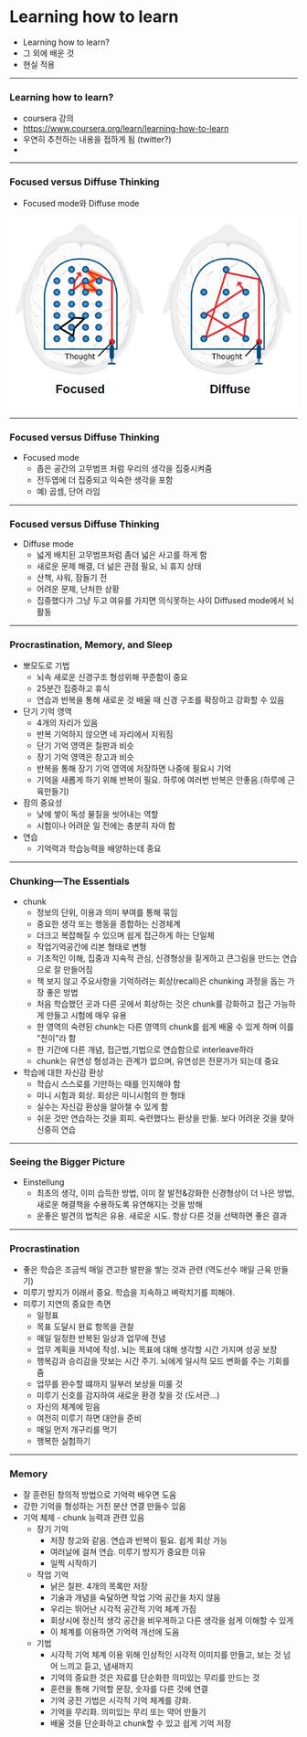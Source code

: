 # Learning how to learn

- Learning how to learn?
- 그 외에 배운 것
- 현실 적용

---

### Learning how to learn?

* coursera 강의
* https://www.coursera.org/learn/learning-how-to-learn
* 우연히 추천하는 내용을 접하게 됨 (twitter?)
* 

---

### Focused versus Diffuse Thinking

* Focused mode와 Diffuse mode

![image](/learning-how-to-learn/images/1.png)

---

### Focused versus Diffuse Thinking

* Focused mode
	* 좁은 공간의 고무범프 처럼 우리의 생각을 집중시켜줌
	* 전두엽에 더 집중되고 익숙한 생각을 포함
	* 예) 곱셈, 단어 라임

---

### Focused versus Diffuse Thinking
* Diffuse mode
	* 넓게 배치된 고무범프처럼 좀더 넓은 사고를 하게 함
	* 새로운 문제 해결, 더 넒은 관점 필요, 뇌 휴지 상태
	* 산책, 샤워, 잠들기 전
	* 어려운 문제, 난처한 상황
	* 집중했다가 그냥 두고 여유를 가지면 의식못하는 사이 Diffused mode에서 뇌 활동

---

### Procrastination, Memory, and Sleep
* 뽀모도로 기법
	* 뇌속 새로운 신경구조 형성위해 꾸준함이 중요
	* 25분간 집중하고 휴식
	* 연습과 반복을 통해 새로운 것 배울 때 신경 구조를 확장하고 강화할 수 있음
* 단기 기억 영역
	* 4개의 자리가 있음
	* 반복 기억하지 않으면 네 자리에서 지워짐
	* 단기 기억 영역은 칠판과 비슷
	* 장기 기억 영역은 창고과 비슷
	* 반복을 통해 장기 기억 영역에 저장하면 나중에 필요시 기억
	* 기억을 새롭게 하기 위해 반복이 필요. 하루에 여러번 반복은 안좋음.(하루에 근육만들기)
* 잠의 중요성
	* 낮에 쌓이 독성 물질을 씻어내는 역할
	* 시험이나 어려운 일 전에는 충분히 자야 함
* 연습
	* 기억력과 학습능력을 배양하는데 중요

---

### Chunking—The Essentials
* chunk
	* 정보의 단위, 이용과 의미 부여를 통해 묶임
	* 중요한 생각 또는 행동을 종합하는 신경체계
	* 더크고 복잡해질 수 있으며 쉽게 접근하게 하는 단일체
	* 작업기억공간에 리본 형태로 변형
	* 기초적인 이해, 집중과 지속적 관심, 신경형상을 짙게하고 큰그림을 만드는 연습으로 잘 만들어짐
	* 책 보지 않고 주요사항을 기억하려는 회상(recall)은 chunking 과정을 돕는 가장 좋은 방법
	* 처음 학습했던 곳과 다른 곳에서 회상하는 것은 chunk를 강화하고 접근 가능하게 만들고 시험에 매우 유용
	* 한 영역의 숙련된 chunk는 다른 영역의 chunk를 쉽게 배울 수 있게 하며 이를 "전이"라 함
	* 한 기간에 다른 개념, 접근법,기법으로 연습함으로 interleave하라
	* chunk는 유연성 형성과는 관계가 없으며, 유연성은 전문가가 되는데 중요
* 학습에 대한 자신감 환상
	* 학습시 스스로를 기만하는 때를 인지해야 함
	* 미니 시험과 회상. 회상은 미니시험의 한 형태
	* 실수는 자신감 환상을 알아챌 수 있게 함
	* 쉬운 것만 연습하는 것을 회피. 숙련했다느 환상을 만듦. 보다 어려운 것을 찾아 신중히 연습

---

### Seeing the Bigger Picture
* Einstellung
	* 최초의 생각, 이미 습득한 방법, 이미 잘 발전&강화한 신경형상이 더 나은 방법, 새로운 해결책을 수용하도록 유연해지는 것을 방해
	* 운좋은 발견의 법칙은 유용. 새로운 시도. 항상 다른 것을 선택하면 좋은 결과

---

### Procrastination
* 좋은 학습은 조금씩 매일 견고한 발판을 쌓는 것과 관련 (역도선수 매일 근육 만들기)
* 미루기 방지가 이래서 중요. 학습을 지속하고 벼락치기를 피해야.
* 미루기 지연의 중요한 측면
	* 일정표
	* 목표 도달시 완료 항목을 관찰
	* 매일 일정한 반복된 일상과 업무에 전념
	* 업무 계획을 저녁에 작성. 뇌는 목표에 대해 생각할 시간 가지며 성공 보장
	* 행복감과 승리감을 맛보는 시간 주기. 뇌에게 일시적 모드 변화를 주는 기회를 줌
	* 업무를 완수할 떄까지 일부러 보상을 미룰 것
	* 미루기 신호를 감지하여 새로운 환경 찾을 것 (도서관...)
	* 자신의 체계에 믿음
	* 여전히 미루기 하면 대안을 준비
	* 매일 먼저 개구리를 먹기
	* 행복한 실험하기

---

### Memory
* 잘 훈련된 창의적 방법으로 기억력 배우면 도움
* 강한 기억을 형성하는 거친 분산 연결 만들수 있음
* 기억 체제 - chunk 능력과 관련 있음
	* 장기 기억
		* 저장 창고와 같음. 연습과 반복이 필요. 쉽게 회상 가능
		* 여러날에 걸쳐 연습. 미루기 방지가 중요한 이유
		* 일찍 시작하기
	* 작업 기억
		* 낡은 칠판. 4개의 목록만 저장
		* 기술과 개념을 숙달하면 작업 기억 공간을 차지 않음
		* 우리는 뛰어난 시각적 공간적 기억 체계 가짐
		* 회상시에 정신적 생각 공간을 비우게하고 다른 생각을 쉽게 이해할 수 있게
		* 이 체계를 이용하면 기억력 개선에 도움
	* 기법
		* 시각적 기억 체계 이용 위해 인상적인 시각적 이미지를 만들고, 보는 것 넘어 느끼고 듣고, 냄새까지
		* 기억의 중요한 것은 자료를 단순화한 의미있는 무리를 만드는 것
		* 훈련을 통해 기억할 문장, 숫자를 다른 것에 연결
		* 기억 궁전 기법은 시각적 기억 체계를 강화.
		* 기억을 무리화. 의미있는 무리 또는 약어 만들기
		* 배울 것을 단순화하고 chunk할 수 있고 쉽게 기억 저장
